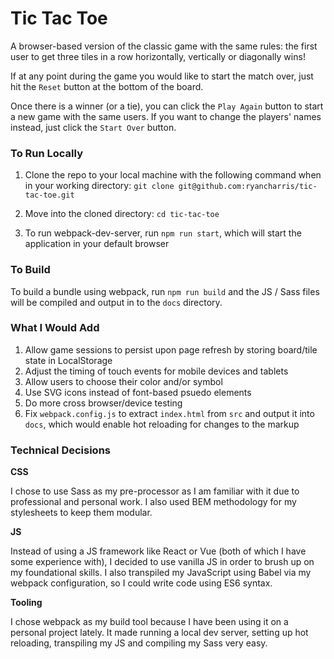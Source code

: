 # Tic Tac Toe

A browser-based version of the classic game with the same rules: the first user to get three tiles in a row horizontally, vertically or diagonally wins!

If at any point during the game you would like to start the match over, just hit the `Reset` button at the bottom of the board.

Once there is a winner (or a tie), you can click the `Play Again` button to start a new game with the same users. If you want to change the players' names instead, just click the `Start Over` button.

### To Run Locally
1. Clone the repo to your local machine with the following command when in your working directory: `git clone git@github.com:ryancharris/tic-tac-toe.git`

2. Move into the cloned directory: `cd tic-tac-toe`

3. To run webpack-dev-server, run `npm run start`, which will start the application in your default browser

### To Build
To build a bundle using webpack, run `npm run build` and the JS / Sass files will be compiled and output in to the `docs` directory.

### What I Would Add
1. Allow game sessions to persist upon page refresh by storing board/tile state in LocalStorage
2. Adjust the timing of touch events for mobile devices and tablets
3. Allow users to choose their color and/or symbol
4. Use SVG icons instead of font-based psuedo elements
5. Do more cross browser/device testing
6. Fix `webpack.config.js` to extract `index.html` from `src` and output it into `docs`, which would enable hot reloading for changes to the markup

### Technical Decisions
**CSS**

I chose to use Sass as my pre-processor as I am familiar with it due to professional and personal work. I also used BEM methodology for my stylesheets to keep them modular.

**JS**

Instead of using a JS framework like React or Vue (both of which I have some experience with), I decided to use vanilla JS in order to brush up on my foundational skills. I also transpiled my JavaScript using Babel via my webpack configuration, so I could write code using ES6 syntax.

**Tooling**

I chose webpack as my build tool because I have been using it on a personal project lately. It made running a local dev server, setting up hot reloading, transpiling my JS and compiling my Sass very easy.


